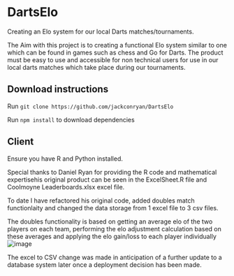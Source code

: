 # DartsElo
Creating an Elo system for our local Darts matches/tournaments.

The Aim with this project is to creating a functional Elo system similar to one which can be found in games such as chess and Go for Darts.
The product must be easy to use and accessible for non technical users for use in our local darts matches which take place during our tournaments.

## Download instructions
Run `git clone https://github.com/jackconryan/DartsElo`

Run `npm install` to download dependencies

## Client
Ensure you have R and Python installed.


Special thanks to Daniel Ryan for providing the R code and mathematical expertisehis original product can be seen in the ExcelSheet.R file and Coolmoyne Leaderboards.xlsx excel file. 

To date I have refactored his original code, added doubles match functionlaity and changed the data storage from 1 excel file to 3 csv files.

The doubles functionality is based on getting an average elo of the two players on each team, performing the elo adjustment calculation based on these averages and applying the elo gain/loss to each player individually
![image](https://github.com/jackconryan/DartsElo/assets/58440324/0be1f6f5-7578-4118-ad5b-a34a05ec5049)

The excel to CSV change was made in anticipation of a further update to a database system later once a deployment decision has been made.
